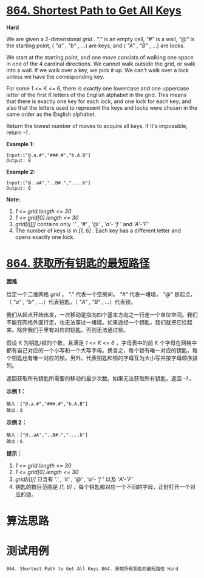 # [864. Shortest Path to Get All Keys][enTitle]

**Hard**

We are given a 2-dimensional  *grid* .  *"."*  is an empty cell,  *"#"*  is a wall,  *"@"*  is the starting point, ( *"a"* ,  *"b"* , ...) are keys, and ( *"A"* ,  *"B"* , ...) are locks.

We start at the starting point, and one move consists of walking one space in one of the 4 cardinal directions. We cannot walk outside the grid, or walk into a wall. If we walk over a key, we pick it up. We can't walk over a lock unless we have the corresponding key.

For some 1 <= K <= 6, there is exactly one lowercase and one uppercase letter of the first  *K*  letters of the English alphabet in the grid. This means that there is exactly one key for each lock, and one lock for each key; and also that the letters used to represent the keys and locks were chosen in the same order as the English alphabet.

Return the lowest number of moves to acquire all keys. If it's impossible, return  *-1* .




**Example 1:** 

```
Input:["@.a.#","###.#","b.A.B"]
Output: 8
```


**Example 2:** 

```
Input:["@..aA","..B#.","....b"]
Output: 6
```





**Note:** 

1.  *1 <= grid.length <= 30*  
2.  *1 <= grid[0].length <= 30*  
3.  *grid[i][j]*  contains only *'.'* ,  *'#'* ,  *'@'* ,  *'a'-*  *'f*  *'*  and  *'A'-'F'*  
4. The number of keys is in  *[1, 6]* . Each key has a different letter and opens exactly one lock.




# [864. 获取所有钥匙的最短路径][cnTitle]

**困难**

给定一个二维网格  *grid* 。  *"."*  代表一个空房间，  *"#"*  代表一堵墙，  *"@"*  是起点，（ *"a"* ,  *"b"* , ...）代表钥匙，（ *"A"* ,  *"B"* , ...）代表锁。

我们从起点开始出发，一次移动是指向四个基本方向之一行走一个单位空间。我们不能在网格外面行走，也无法穿过一堵墙。如果途经一个钥匙，我们就把它捡起来。除非我们手里有对应的钥匙，否则无法通过锁。

假设 K 为钥匙/锁的个数，且满足  *1 <= K <= 6* ，字母表中的前 K 个字母在网格中都有自己对应的一个小写和一个大写字母。换言之，每个锁有唯一对应的钥匙，每个钥匙也有唯一对应的锁。另外，代表钥匙和锁的字母互为大小写并按字母顺序排列。

返回获取所有钥匙所需要的移动的最少次数。如果无法获取所有钥匙，返回  *-1*  。



**示例 1：** 

```
输入：["@.a.#","###.#","b.A.B"]
输出：8

```

**示例 2：** 

```
输入：["@..aA","..B#.","....b"]
输出：6

```



**提示：** 

1.  *1 <= grid.length <= 30*  
2.  *1 <= grid[0].length <= 30*  
3.  *grid[i][j]*  只含有  *'.'* ,  *'#'* ,  *'@'* ,  *'a'-*  *'f*  *'*  以及  *'A'-'F'*  
4. 钥匙的数目范围是  *[1, 6]* ，每个钥匙都对应一个不同的字母，正好打开一个对应的锁。




# 算法思路

# 测试用例
```
864. Shortest Path to Get All Keys 864. 获取所有钥匙的最短路径 Hard
```

[enTitle]: https://leetcode.com/problems/shortest-path-to-get-all-keys/
[cnTitle]: https://leetcode-cn.com/problems/shortest-path-to-get-all-keys/
